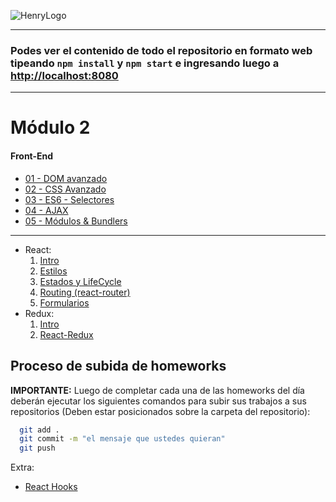 ![HenryLogo](https://d31uz8lwfmyn8g.cloudfront.net/Assets/logo-henry-white-lg.png)

---

### Podes ver el contenido de todo el repositorio en formato web tipeando `npm install` y `npm start` e ingresando luego a <http://localhost:8080>

---

# Módulo 2

#### Front-End

<div class="hide">

- [01 - DOM avanzado](./01-DOM)
- [02 - CSS Avanzado](./02-CSS)
- [03 - ES6 - Selectores](./03-ES6)
- [04 - AJAX](./04-Ajax)
- [05 - Módulos & Bundlers](./05-Bundlers)

---

- React:
    1. [Intro](./06-React-Intro)
    2. [Estilos](./07-React-Estilos)
    3. [Estados y LifeCycle](./08-React-Estado-LifeCycle)
    4. [Routing (react-router)](./09-React-Routing)
    5. [Formularios](./10-React-Forms)
- Redux:
    1. [Intro](./11-Redux)
    2. [React-Redux](./12-React-Redux)

</div>

## Proceso de subida de homeworks

__IMPORTANTE:__ Luego de completar cada una de las homeworks del día deberán ejecutar los siguientes comandos para subir sus trabajos a sus repositorios (Deben estar posicionados sobre la carpeta del repositorio):

```bash
  git add . 
  git commit -m "el mensaje que ustedes quieran"
  git push
```

Extra:

- [React Hooks](./13-React-Hooks)
